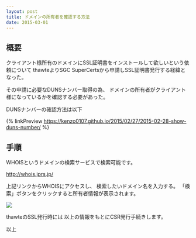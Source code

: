 ```yaml
---
layout: post
title: ドメインの所有者を確認する方法
date: 2015-03-01
---
```


## 概要

クライアント様所有のドメインにSSL証明書をインストールして欲しいという依頼について
thawteよりSGC SuperCertsから申請しSSL証明書発行する経緯となった。

その申請に必要なDUNSナンバー取得の為、
ドメインの所有者がクライアント様になっているかを確認する必要があった。

DUNSナンバーの確認方法は以下

{% linkPreview https://kenzo0107.github.io/2015/02/27/2015-02-28-show-duns-number/ %}


## 手順

WHOISというドメインの検索サービスで検索可能です。

http://whois.jprs.jp/

上記リンクからWHOISにアクセスし、
検索したいドメイン名を入力する。
「検索」ボタンをクリックすると所有者情報が表示されます。

![](http://cdn-ak.f.st-hatena.com/images/fotolife/k/kenzo0107/20150301/20150301001641.png)

thawteのSSL発行時には
以上の情報をもとにCSR発行手続きします。


以上
